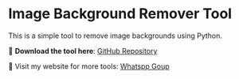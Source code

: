# Image Background Remover Tool  
This is a simple tool to remove image backgrounds using Python.  

🚀 **Download the tool here**: [GitHub Repository](https://github.com/Abchgk/image-tools)  

🔗 Visit my website for more tools: [Whatspp Goup](https://whatsgroupspk.com)
